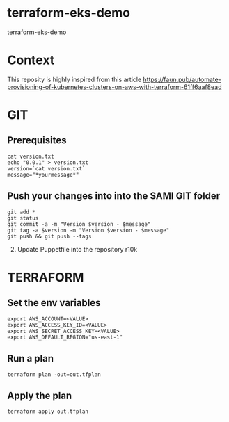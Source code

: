 # terraform-eks-demo
terraform-eks-demo

# Context
This reposity is highly inspired from this article
https://faun.pub/automate-provisioning-of-kubernetes-clusters-on-aws-with-terraform-61ff6aaf8ead

# GIT
## Prerequisites
    cat version.txt  
    echo "0.0.1" > version.txt  
    version=`cat version.txt`  
    message="*yourmessage*"
    
## Push your changes into into the SAMI GIT folder
    git add *  
    git status  
    git commit -a -m "Version $version - $message"  
    git tag -a $version -m "Version $version - $message"  
    git push && git push --tags  
    
2. Update Puppetfile into the repository r10k

# TERRAFORM
## Set the env variables
    export AWS_ACCOUNT=<VALUE>
    export AWS_ACCESS_KEY_ID=<VALUE>
    export AWS_SECRET_ACCESS_KEY=<VALUE>
    export AWS_DEFAULT_REGION="us-east-1"
## Run a plan 
    terraform plan -out=out.tfplan
## Apply the plan
    terraform apply out.tfplan
